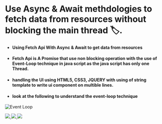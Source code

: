 # Use Async & Await methdologies to fetch data from resources without blocking the main thread  🏷️.
-  #### Using Fetch Api With Async & Await to get data from resources
- ####  Fetch Api is A Promise that use non blocking operation with the use of Event-Loop technique in java script as the java script has only **one Thread**.
- #### handling the UI using HTML5, CSS3, JQUERY with using of string template to write ui component on multible lines.


- ####   look at the following to understand the event-loop technique
 ![Event Loop](https://i.ibb.co/nbQc6sk/Javascript-event-loop.png "Event Loop")


<a href="https://www.linkedin.com/in/abdallah96/">
    <img src="https://img.shields.io/badge/linkedin-%230077B5.svg?style=for-the-badge&logo=linkedin&logoColor=white"/>
</a>
<a href="https://www.hackerrank.com/abdallahsameer22/">
    <img src="https://img.shields.io/badge/-Hackerrank-2EC866?style=for-the-badge&logo=HackerRank&logoColor=white"/>
</a>
<a href="https://github.com/abdallah-samir96/">
    <img src="https://img.shields.io/badge/github-%23121011.svg?style=for-the-badge&logo=github&logoColor=white"/>
</a>
